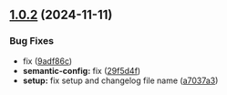 ## [1.0.2](https://github.com/dlepaux/test-auto-release/compare/v1.0.1...v1.0.2) (2024-11-11)


### Bug Fixes

* fix ([9adf86c](https://github.com/dlepaux/test-auto-release/commit/9adf86c61db0661c9e0e8f69d127813714d65f10))
* **semantic-config:** fix ([29f5d4f](https://github.com/dlepaux/test-auto-release/commit/29f5d4f58785d89b8e30be7719ba67696268b4bb))
* **setup:** fix setup and changelog file name ([a7037a3](https://github.com/dlepaux/test-auto-release/commit/a7037a3d68530aef1f740ad1af19b46b67469ec1))
